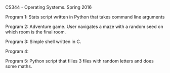 CS344 - Operating Systems.
Spring 2016


Program 1: Stats script written in Python that takes command line arguments

Program 2: Adventure game.  User navigates a maze with a random seed on which room is the final room.

Program 3: Simple shell written in C.

Program 4:

Program 5: Python script that filles 3 files with random letters and does some maths.
